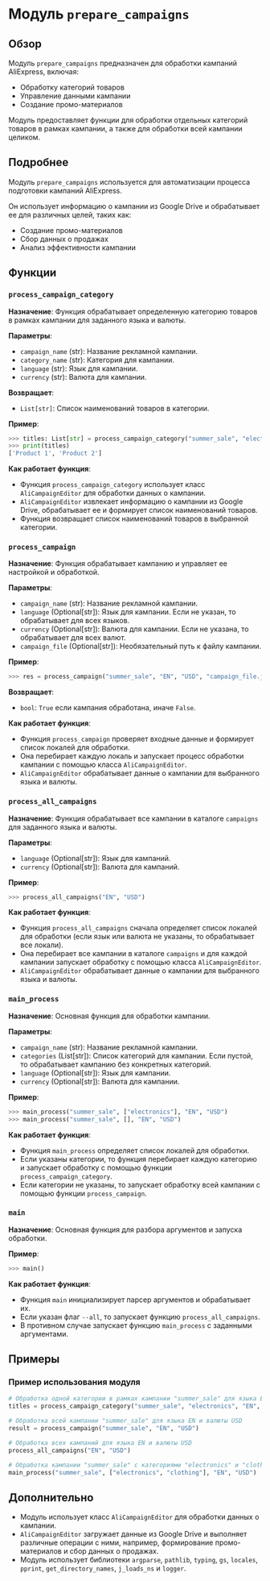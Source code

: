 # Модуль `prepare_campaigns`

## Обзор

Модуль `prepare_campaigns` предназначен для обработки кампаний AliExpress, включая:

- Обработку категорий товаров
- Управление данными кампании
- Создание промо-материалов

Модуль предоставляет функции для обработки отдельных категорий товаров в рамках кампании, а также для обработки всей кампании целиком.

## Подробнее

Модуль `prepare_campaigns` используется для автоматизации процесса подготовки кампаний AliExpress. 

Он использует информацию о кампании из Google Drive и обрабатывает ее для различных целей, таких как:

- Создание промо-материалов
- Сбор данных о продажах
- Анализ эффективности кампании

## Функции

### `process_campaign_category`

**Назначение**:  Функция обрабатывает определенную категорию товаров в рамках кампании для заданного языка и валюты.

**Параметры**:

- `campaign_name` (str): Название рекламной кампании.
- `category_name` (str): Категория для кампании.
- `language` (str): Язык для кампании.
- `currency` (str): Валюта для кампании.

**Возвращает**:

- `List[str]`: Список наименований товаров в категории.

**Пример**:

```python
>>> titles: List[str] = process_campaign_category("summer_sale", "electronics", "EN", "USD")
>>> print(titles)
['Product 1', 'Product 2']
```

**Как работает функция**:

- Функция `process_campaign_category` использует класс `AliCampaignEditor` для обработки данных о кампании.
- `AliCampaignEditor` извлекает информацию о кампании из Google Drive, обрабатывает ее и формирует список наименований товаров.
- Функция возвращает список наименований товаров в выбранной категории.

### `process_campaign`

**Назначение**: Функция обрабатывает кампанию и управляет ее настройкой и обработкой.

**Параметры**:

- `campaign_name` (str): Название рекламной кампании.
- `language` (Optional[str]): Язык для кампании. Если не указан, то обрабатывает для всех языков.
- `currency` (Optional[str]): Валюта для кампании. Если не указана, то обрабатывает для всех валют.
- `campaign_file` (Optional[str]): Необязательный путь к файлу кампании.

**Пример**:

```python
>>> res = process_campaign("summer_sale", "EN", "USD", "campaign_file.json")
```

**Возвращает**:

- `bool`: `True` если кампания обработана, иначе `False`.

**Как работает функция**:

- Функция `process_campaign`  проверяет входные данные и формирует список локалей для обработки.
- Она перебирает каждую локаль и запускает процесс обработки кампании с помощью класса `AliCampaignEditor`.
- `AliCampaignEditor`  обрабатывает данные о кампании для выбранного языка и валюты.

### `process_all_campaigns`

**Назначение**: Функция обрабатывает все кампании в каталоге `campaigns` для заданного языка и валюты.

**Параметры**:

- `language` (Optional[str]): Язык для кампаний.
- `currency` (Optional[str]): Валюта для кампаний.

**Пример**:

```python
>>> process_all_campaigns("EN", "USD")
```

**Как работает функция**:

- Функция  `process_all_campaigns`  сначала определяет список локалей для обработки (если язык или валюта не указаны, то обрабатывает все локали).
- Она перебирает все кампании в каталоге `campaigns` и для каждой кампании запускает обработку с помощью класса `AliCampaignEditor`.
- `AliCampaignEditor`  обрабатывает данные о кампании для выбранного языка и валюты.

### `main_process`

**Назначение**:  Основная функция для обработки кампании.

**Параметры**:

- `campaign_name` (str): Название рекламной кампании.
- `categories` (List[str]): Список категорий для кампании. Если пустой, то обрабатывает кампанию без конкретных категорий.
- `language` (Optional[str]): Язык для кампании.
- `currency` (Optional[str]): Валюта для кампании.

**Пример**:

```python
>>> main_process("summer_sale", ["electronics"], "EN", "USD")
>>> main_process("summer_sale", [], "EN", "USD")
```

**Как работает функция**:

-  Функция  `main_process` определяет список локалей для обработки.
- Если указаны категории, то функция перебирает каждую категорию и запускает обработку с помощью функции  `process_campaign_category`.
- Если категории не указаны, то запускает обработку всей кампании с помощью функции  `process_campaign`.

### `main`

**Назначение**:  Основная функция для разбора аргументов и запуска обработки.

**Пример**:

```python
>>> main()
```

**Как работает функция**:

-  Функция  `main`  инициализирует парсер аргументов и обрабатывает их.
- Если указан флаг `--all`, то запускает функцию  `process_all_campaigns`.
- В противном случае запускает функцию  `main_process` с заданными аргументами.

##  Примеры

### Пример использования модуля

```python
# Обработка одной категории в рамках кампании "summer_sale" для языка EN и валюты USD
titles = process_campaign_category("summer_sale", "electronics", "EN", "USD")

# Обработка всей кампании "summer_sale" для языка EN и валюты USD
result = process_campaign("summer_sale", "EN", "USD")

# Обработка всех кампаний для языка EN и валюты USD
process_all_campaigns("EN", "USD")

# Обработка кампании "summer_sale" с категориями "electronics" и "clothing" для языка EN и валюты USD
main_process("summer_sale", ["electronics", "clothing"], "EN", "USD")
```

##  Дополнительно

- Модуль использует класс `AliCampaignEditor` для обработки данных о кампании.
-  `AliCampaignEditor`  загружает данные из Google Drive и выполняет различные операции с ними, например, формирование промо-материалов и сбор данных о продажах.
-  Модуль использует библиотеки `argparse`, `pathlib`, `typing`, `gs`, `locales`, `pprint`, `get_directory_names`, `j_loads_ns` и `logger`.

```python